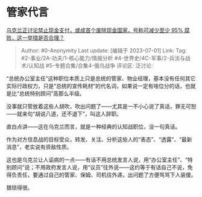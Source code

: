 # 管家代言
[乌克兰正讨论禁止现金支付，或成首个废除现金国家，号称可减少至少 95% 腐败，这一举措是否合理？](https://www.zhihu.com/question/609605756/answer/3098797424)

> Author: #0-Anonymity
> Last update: [编辑于 2023-07-01]
> Link:
> Tag: #2-事业/2A-功夫/1-核心能力/情报分析  #4-世界史/4C-军事/2-兵法与战术/认知战 #5-专题合集/合集4-俄乌战争
> 评论区:
> 泛讨论:

“总统办公室主任”这种职位本质上只是总统的管家、物业经理，基本没有任何其它实际行政权力，只是“总统的宣传耗材”的代名词，如果说一定有啥位分的话，也就是比“总统特别顾问”高那么半级。

没事就只管放着这些人胡吹，吹出问题了——尤其是一不小心说了真话，罪无可恕——就来句“胡说八道，还不退下”，叫这人辞职。

直白点讲——这在乌克兰而言，就是一种经典的认知战职位，没一句真话。

作为对方信息战的目标受众，转发、关注、分析这些人的“表态”、“透露”、“最新消息”，老实说有资敌性质。

这也是乌克兰让人诟病的一点——有话不用总统发言人说，用“办公室主任”、“特别顾问”说；不用政府发言人说，用“议员”往外说——这约等于有话自己不说，免得负责任，要通过自己的管家、保姆、司机往外递，出问题了方便骂骂下人装傻。

猥琐得很。
